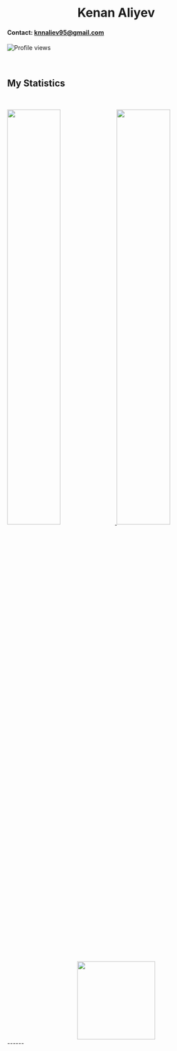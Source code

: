 <h1 align="center">
  <b>Kenan Aliyev</b>
</h1>
 
#### Contact: knnaliev95@gmail.com

![Profile views](https://gpvc.arturio.dev/knnaliev95) 

<br>

## My Statistics

<br/>
<p align="left">
  <a href="https://github.com/knnaliev95/">
  <img width="49.5%" src="https://github-readme-stats.vercel.app/api?username=knnaliev95&show_icons=true&theme=gruvbox&hide_border=true" />
    <img width="49.5%" src="https://github-readme-streak-stats.herokuapp.com/?user=knnaliev95&theme=gruvbox&hide_border=true" />
  </a>
</p>
<br>
<div align="center">
  <img height="180em" src="https://github-readme-stats.vercel.app/api/top-langs/?username=knnaliev95&layout=compact&langs_count=7&theme=dracula"/>
</div>
------
